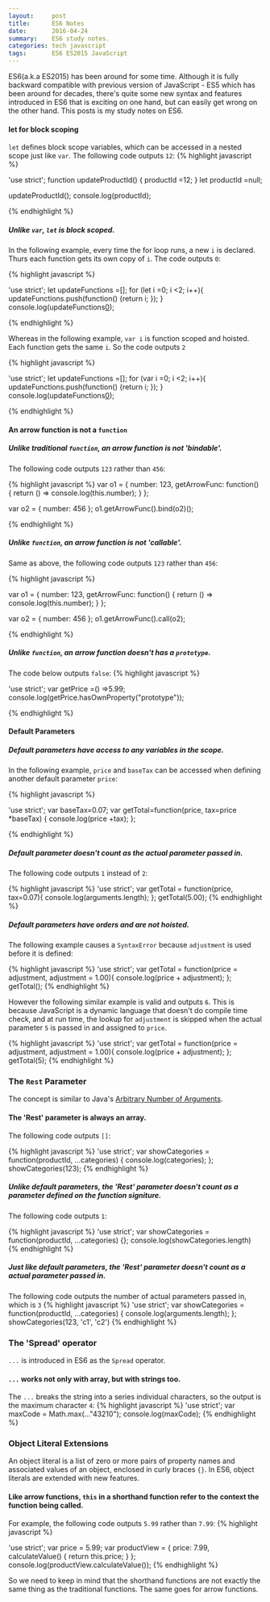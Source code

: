 ```yaml
---
layout:     post
title:      ES6 Notes
date:       2016-04-24
summary:    ES6 study notes.
categories: tech javascript
tags:       ES6 ES2015 JavaScript
---
```


ES6(a.k.a ES2015) has been around for some time. Although it is fully backward compatible with previous version
of JavaScript - ES5 which has been around for decades, there's quite some new syntax and features introduced in ES6
that is exciting on one hand, but can easily get wrong on the other hand. This posts is my study notes on ES6.

#### let for block scoping

`let` defines block scope variables, which can be accessed in a nested scope just like `var`. The following code outputs `12`:
{% highlight javascript %}

'use strict';
function updateProductId() {
  productId =12;
}
let productId =null;

updateProductId();
console.log(productId);

{% endhighlight %}

##### Unlike `var`, `let` is block scoped.

In the following example, every time the for loop runs, a new `i` is declared. Thurs each function gets its own copy of `i`.
The code outputs `0`:

{% highlight javascript %}

'use strict';
let updateFunctions =[];
for (let i =0; i <2; i++){
  updateFunctions.push(function() {return i; });
}
console.log(updateFunctions[0]());

{% endhighlight %}

Whereas in the following example, `var i` is function scoped and hoisted. Each function gets the same `i`. So the code outputs `2`

{% highlight javascript %}

'use strict';
let updateFunctions =[];
for (var i =0; i <2; i++){
  updateFunctions.push(function() {return i; });
}
console.log(updateFunctions[0]());

{% endhighlight %}

#### An arrow function is not a `function`

##### Unlike traditional `function`, an arrow function is not 'bindable'.

The following code outputs `123` rather than `456`:

{% highlight javascript %}
var o1 = {
  number: 123,
  getArrowFunc: function() {
    return () => console.log(this.number);
  }
};

var o2 = {
  number: 456
};
o1.getArrowFunc().bind(o2)();

{% endhighlight %}

##### Unlike `function`, an arrow function is not 'callable'.

Same as above, the following code outputs `123` rather than `456`:

{% highlight javascript %}

var o1 = {
  number: 123,
  getArrowFunc: function() {
    return () => console.log(this.number);
  }
};

var o2 = {
  number: 456
};
o1.getArrowFunc().call(o2);

{% endhighlight %}

##### Unlike `function`, an arrow function doesn't has a `prototype`.

The code below outputs `false`:
{% highlight javascript %}

'use strict';
var getPrice =() =>5.99;
console.log(getPrice.hasOwnProperty("prototype"));

{% endhighlight %}

#### Default Parameters

##### Default parameters have access to any variables in the scope.

In the following example, `price` and `baseTax` can be accessed when defining another default parameter `price`:

{% highlight javascript %}

'use strict';
var baseTax=0.07;
var getTotal=function(price, tax=price *baseTax) {
  console.log(price +tax);
};

{% endhighlight %}

##### Default parameter doesn't count as the actual parameter passed in.

The following code outputs `1` instead of `2`:

{% highlight javascript %}
'use strict';
var getTotal = function(price, tax=0.07){
  console.log(arguments.length);
};
getTotal(5.00);
{% endhighlight %}

##### Default parameters have orders and are not hoisted.

The following example causes a `SyntaxError` because `adjustment` is used before it is defined:

{% highlight javascript %}
'use strict';
var getTotal = function(price = adjustment, adjustment = 1.00){
  console.log(price + adjustment);
};
getTotal();
{% endhighlight %}

However the following similar example is valid and outputs `6`. This is because JavaScript
is a dynamic language that doesn't do compile time check, and at run time, the lookup for `adjustment`
is skipped when the actual parameter `5` is passed in and assigned to `price`.

{% highlight javascript %}
'use strict';
var getTotal = function(price = adjustment, adjustment = 1.00){
  console.log(price + adjustment);
};
getTotal(5);
{% endhighlight %}

### The `Rest` Parameter

The concept is similar to Java's [Arbitrary Number of Arguments](http://docs.oracle.com/javase/tutorial/java/javaOO/arguments.html#varargs).

#### The 'Rest' parameter is always an array.

The following code outputs `[]`:

{% highlight javascript %}
'use strict';
var showCategories = function(productId, ...categories) {
  console.log(categories);
};
showCategories(123);
{% endhighlight %}

##### Unlike default parameters, the 'Rest' parameter doesn't count as a parameter defined on the function signiture.

The following code outputs `1`:

{% highlight javascript %}
'use strict';
var showCategories = function(productId, ...categories) {};
console.log(showCategories.length)
{% endhighlight %}

##### Just like default parameters, the 'Rest' parameter doesn't count as a actual parameter passed in.

The following code outputs the number of actual parameters passed in, which is `3`
{% highlight javascript %}
'use strict';
var showCategories = function(productId, ...categories) {
  console.log(arguments.length);
};
showCategories(123, 'c1', 'c2')
{% endhighlight %}

### The 'Spread' operator

`...` is introduced in ES6 as the `Spread` operator.

#### `...` works not only with array, but with strings too.

The `...` breaks the string into a series individual characters, so the output is the maximum character `4`:
{% highlight javascript %}
'use strict';
var maxCode = Math.max(..."43210");
console.log(maxCode);
{% endhighlight %}

### Object Literal Extensions

An object literal is a list of zero or more pairs of property names and associated values of an object, enclosed in curly braces `{}`. In ES6, object
literals are extended with new features.

#### Like arrow functions, `this` in a shorthand function refer to the context the function being called.

For example, the following code outputs `5.99` rather than `7.99`:
{% highlight javascript %}

'use strict';
var price = 5.99;
var productView = {
  price: 7.99,
  calculateValue() {
    return this.price;
  }
};
console.log(productView.calculateValue());
{% endhighlight %}

So we need to keep in mind that the shorthand functions are not exactly the same thing as the traditional functions. The same goes for arrow functions.


